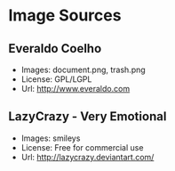 # Image Sources

## Everaldo Coelho

* Images: document.png, trash.png
* License: GPL/LGPL
* Url: http://www.everaldo.com


## LazyCrazy - Very Emotional

* Images: smileys
* License: Free for commercial use
* Url: http://lazycrazy.deviantart.com/